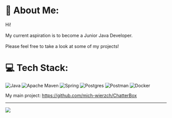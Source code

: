 # 💫 About Me:
Hi!<br><br>My current aspiration is to become a Junior Java Developer.<br><br>Please feel free to take a look at some of my projects!


# 💻 Tech Stack:
![Java](https://img.shields.io/badge/java-%23ED8B00.svg?style=for-the-badge&logo=java&logoColor=white) ![Apache Maven](https://img.shields.io/badge/Apache%20Maven-C71A36?style=for-the-badge&logo=Apache%20Maven&logoColor=white) ![Spring](https://img.shields.io/badge/spring-%236DB33F.svg?style=for-the-badge&logo=spring&logoColor=white) ![Postgres](https://img.shields.io/badge/postgres-%23316192.svg?style=for-the-badge&logo=postgresql&logoColor=white) ![Postman](https://img.shields.io/badge/Postman-FF6C37?style=for-the-badge&logo=postman&logoColor=white) ![Docker](https://img.shields.io/badge/docker-%230db7ed.svg?style=for-the-badge&logo=docker&logoColor=white)

My main project: https://github.com/mich-wierzch/ChatterBox

---
[![](https://visitcount.itsvg.in/api?id=mich-wierzch&icon=0&color=0)](https://visitcount.itsvg.in)


